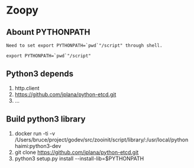 # Zoopy

## Abount PYTHONPATH

    Need to set export PYTHONPATH=`pwd`"/script" through shell.

```
export PYTHONPATH=`pwd`"/script"
```

## Python3 depends

1. http.client
1. https://github.com/jplana/python-etcd.git
1. ...


## Build python3 library

1. docker run -ti -v /Users/bruce/project/godev/src/zooinit/script/library/:/usr/local/python haimi:python3-dev
1. git clone https://github.com/jplana/python-etcd.git
1. python3 setup.py install --install-lib=$PYTHONPATH